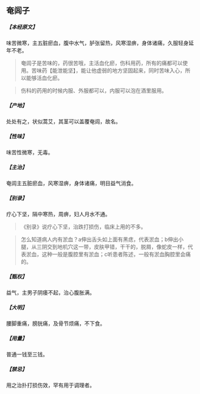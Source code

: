 ## 奄闾子

##### 【本经原文】
味苦微寒，主五脏瘀血，腹中水气，胪张留热，风寒湿痹，身体诸痛，久服轻身延年不老。

> 奄闾子是苦味的，药很苦哦，主活血化瘀，伤科用药，所有的痛都可以使用。苦味药【能泄能坚】，能让他虚弱的地方坚固起来，同时苦味入心，所以能够活血化瘀。

> 伤科的药用的时候内服、外服都可以，内服可以泡在酒里服用。

##### 【产地】
处处有之，状似蒿艾，其茎可以盖覆奄闾，故名。
##### 【性味】
味苦性微寒，无毒。
##### 【主治】
奄闾主五脏瘀血，风寒湿痹，身体诸痛，明目益气消食。
##### 【别录】
疗心下坚，隔中寒热，周痹，妇人月水不通。

> 《别录》说疗心下坚，治跌打损伤，临床上用的不多。

> 怎么知道病人内有淤血？a伸出舌头如上面有黑痣，代表淤血；b伸出小腿，从三阴交到地机穴这一带，皮肤甲错，干干的，脱屑，像蛇皮一样，代表淤血，这种一般是腹腔里有淤血；‍c听患者陈述，一般有淤血胸腔里会痛的。

##### 【甄权】
益气，主男子阴痿不起，治心腹胀满。
##### 【大明】
腰脚重痛，膀胱痛，及骨节烦痛，不下食。
##### 【用量】
普通一钱至三钱。
##### 【禁忌】
用之治扑打损伤效，罕有用于调理者。